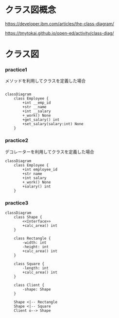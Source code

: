 # クラス図概念

https://developer.ibm.com/articles/the-class-diagram/


https://tmytokai.github.io/open-ed/activity/class-diag/


# クラス図

### practice1
メソッドを利用してクラスを定義した場合
```mermaid
 
classDiagram
    class Employee {
        +int __emp_id
        +str __name
        +int __salary
        +_work() None
        +get_salary() int
        +set_salary(salary:int) None
    }
```

### practice2
デコレーターを利用してクラスを定義した場合
```mermaid
classDiagram
    class Employee {
        +int employee_id
        +str name
        +int salary
        +_work() None
        +salary() int
    }
```
### practice3
```mermaid
classDiagram
    class Shape {
        <<Interface>>
        +calc_area() int
    }

    class Rectangle {
        -width: int
        -height: int
        +calc_area() int
    }

    class Square {
        -length: int
        +calc_area() int
    }

    class Client {
        -shape: Shape
    }

    Shape <|-- Rectangle
    Shape <|-- Square
    Client o--> Shape
```